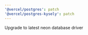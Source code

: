 ```yaml
---
'@vercel/postgres': patch
'@vercel/postgres-kysely': patch
---
```


Upgrade to latest neon database driver
